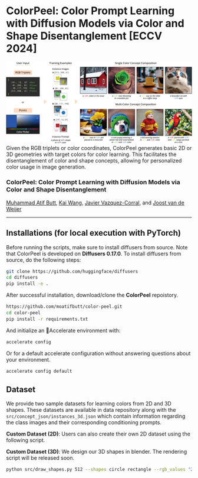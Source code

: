 # ColorPeel: Color Prompt Learning with Diffusion Models via  Color and Shape Disentanglement [ECCV 2024]

![teaser](assets/teaser_4.jpg)
Given the RGB triplets or color coordinates, ColorPeel generates basic 2D or 3D geometries with target colors for color learning. This facilitates the disentanglement of color and shape concepts, allowing for personalized color usage in image generation.

### ColorPeel: Color Prompt Learning with Diffusion Models via  Color and Shape Disentanglement
[Muhammad Atif Butt](https://scholar.google.com/citations?user=vf7PeaoAAAAJ&hl=en), [Kai Wang](https://scholar.google.com/citations?user=j14vd0wAAAAJ&hl=en), [Javier Vazquez-Corral](https://scholar.google.com/citations?user=gjnuPMoAAAAJ&hl=en), and [Joost van de Weijer](https://scholar.google.com/citations?user=Gsw2iUEAAAAJ&hl=en)

<hr>

## Installations (for local execution with PyTorch)
Before running the scripts, make sure to install diffusers from source. Note that ColorPeel is developed on **Diffusers 0.17.0**.
To install diffusers from source, do the following steps:

```sh
git clone https://github.com/huggingface/diffusers
cd diffusers
pip install -e .
```

After successful installation, download/clone the **ColorPeel** repoistory.

```sh
https://github.com/moatifbutt/color-peel.git
cd color-peel
pip install -r requirements.txt
```

And initialize an 🤗Accelerate environment with:

```sh
accelerate config
```

Or for a default accelerate configuration without answering questions about your environment.

```sh
accelerate config default
```

## Dataset
We provide two sample datasets for learning colors from 2D and 3D shapes. These datasets are available in data repository along with the `src/concept_json/instances_3d.json` which contain information regarding the class images and their corresponding conditioning prompts.

**Custom Dataset (2D)**: Users can also create their own 2D dataset using the following script.

**Custom Dataset (3D)**: We design our 3D shapes in blender. The rendering script will be released soon.

```sh
python src/draw_shapes.py 512 --shapes circle rectangle --rgb_values "235,33,33" "33,235,33" "33,33,235" "235,235,33" --out data/dataset
```

